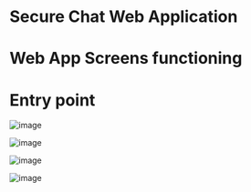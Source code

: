 # Secure Chat Web Application

# Web App Screens functioning

# Entry point
![image](https://github.com/ooz-zoo/Secure_Chat_Web_App/assets/111248086/615682d3-dc91-4931-890f-65763f6abce9)

![image](https://github.com/ooz-zoo/Secure_Chat_Web_App/assets/111248086/df7b9c16-4db4-4128-b853-e3a4d5d77c05)

![image](https://github.com/ooz-zoo/Secure_Chat_Web_App/assets/111248086/98c08db6-82f7-42d8-a649-64f4ad960aee)

![image](https://github.com/ooz-zoo/Secure_Chat_Web_App/assets/111248086/a67543d7-1f4d-4cf0-b85a-89c192203de3)
